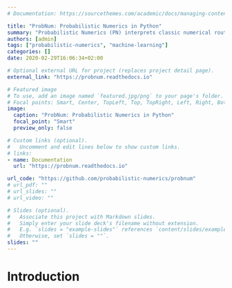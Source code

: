 ```yaml
---
# Documentation: https://sourcethemes.com/academic/docs/managing-content/

title: "ProbNum: Probabilistic Numerics in Python"
summary: "Probabilistic Numerics (PN) interprets classic numerical routines as inference procedures by taking a probabilistic viewpoint. This allows principled treatment of uncertainty arising from finite computational resources. The vision of probabilistic numerics is to provide well-calibrated probability measures over the output of a numerical routine, which then can be propagated along the chain of computation."
authors: [admin]
tags: ["probabilistic-numerics", "machine-learning"]
categories: []
date: 2020-02-29T16:06:34+02:00

# Optional external URL for project (replaces project detail page).
external_link: "https://probnum.readthedocs.io"

# Featured image
# To use, add an image named `featured.jpg/png` to your page's folder.
# Focal points: Smart, Center, TopLeft, Top, TopRight, Left, Right, BottomLeft, Bottom, BottomRight.
image:
  caption: "ProbNum: Probabilistic Numerics in Python"
  focal_point: "Smart"
  preview_only: false

# Custom links (optional).
#   Uncomment and edit lines below to show custom links.
# links:
- name: Documentation
  url: "https://probnum.readthedocs.io"

url_code: "https://github.com/probabilistic-numerics/probnum"
# url_pdf: ""
# url_slides: ""
# url_video: ""

# Slides (optional).
#   Associate this project with Markdown slides.
#   Simply enter your slide deck's filename without extension.
#   E.g. `slides = "example-slides"` references `content/slides/example-slides.md`.
#   Otherwise, set `slides = ""`.
slides: ""
---
```


<!-- {{% toc %}} -->

# Introduction
